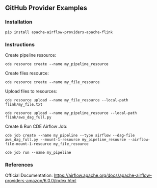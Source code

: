 ## GitHub Provider Examples

### Installation

```
pip install apache-airflow-providers-apache-flink
```

### Instructions

Create pipeline resource:

```
cde resource create --name my_pipeline_resource   
```

Create files resource:

```
cde resource create --name my_file_resource
```

Upload files to resources:

```
cde resource upload --name my_file_resource --local-path flink/my_file.txt

cde resource upload --name my_pipeline_resource --local-path flink/aws_dag_full.py
```

Create & Run CDE Airflow Job:

```
cde job create --name my_pipeline --type airflow --dag-file aws_dag_full.py --mount-1-resource my_pipeline_resource --airflow-file-mount-1-resource my_file_resource

cde job run --name my_pipeline
```




### References

Official Documentation: https://airflow.apache.org/docs/apache-airflow-providers-amazon/6.0.0/index.html

